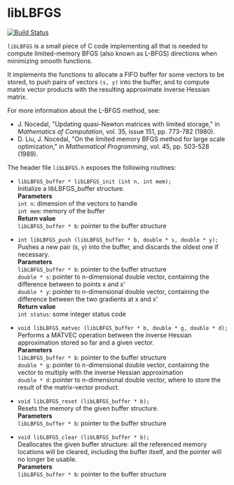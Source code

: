 # libLBFGS

[![Build Status](https://travis-ci.org/lostella/libLBFGS.svg)](https://travis-ci.org/lostella/libLBFGS)

`libLBFGS` is a small piece of C code implementing all that is needed to compute
limited-memory BFGS (also known as L-BFGS) directions when minimizing smooth functions.

It implements the functions to allocate a FIFO buffer for some vectors to be stored,
to push pairs of vectors `(s, y)` into the buffer, and to compute matrix vector products
with the resulting approximate inverse Hessian matrix.

For more information about the L-BFGS method, see:

* J. Nocedal, "Updating quasi-Newton matrices with limited storage," in *Mathematics of Computation*, vol. 35, issue 151, pp. 773-782 (1980).
* D. Liu, J. Nocedal, "On the limited memory BFGS method for large scale optimization," in *Mathematical Programming*, vol. 45, pp. 503-528 (1989).

The header file `libLBFGS.h` exposes the following routines:

* `libLBFGS_buffer * libLBFGS_init (int n, int mem);`  
    Initialize a libLBFGS_buffer structure.  
    **Parameters**  
     `int n`: dimension of the vectors to handle  
     `int mem`: memory of the buffer  
    **Return value**  
     `libLBFGS_buffer * b`: pointer to the buffer structure  

* `int libLBFGS_push (libLBFGS_buffer * b, double * s, double * y);`  
    Pushes a new pair (s, y) into the buffer, and discards the oldest one if necessary.  
    **Parameters**  
     `libLBFGS_buffer * b`: pointer to the buffer structure  
     `double * s`: pointer to n-dimensional double vector, containing the difference between to points x and x'  
     `double * y`: pointer to n-dimensional double vector, containing the difference between the two gradients at x and x'  
    **Return value**  
     `int status`: some integer status code  

* `void libLBFGS_matvec (libLBFGS_buffer * b, double * g, double * d);`  
    Performs a MATVEC operation between the inverse Hessian approximation stored so far and a given vector.  
    **Parameters**  
     `libLBFGS_buffer * b`: pointer to the buffer structure  
     `double * g`: pointer to n-dimensional double vector, containing the vector to multiply with the inverse Hessian approximation  
     `double * d`: pointer to n-dimensional double vector, where to store the result of the matrix-vector product.  

* `void libLBFGS_reset (libLBFGS_buffer * b);`  
    Resets the memory of the given buffer structure.  
    **Parameters**  
     `libLBFGS_buffer * b`: pointer to the buffer structure  

* `void libLBFGS_clear (libLBFGS_buffer * b);`  
    Deallocates the given buffer structure: all the referenced memory locations will be cleared, including the buffer itself, and the pointer will no longer be usable.  
    **Parameters**  
     `libLBFGS_buffer * b`: pointer to the buffer structure

